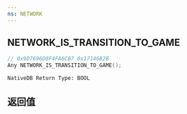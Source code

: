 ```yaml
---
ns: NETWORK
---
```

## NETWORK_IS_TRANSITION_TO_GAME

```c
// 0x9D7696D8F4FA6CB7 0x17146B2B
Any NETWORK_IS_TRANSITION_TO_GAME();
```

```
NativeDB Return Type: BOOL
```

## 返回值
